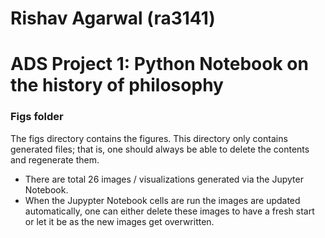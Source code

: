 # Rishav Agarwal (ra3141)
# ADS Project 1:  Python Notebook on the history of philosophy

### Figs folder

The figs directory contains the figures. This directory only contains generated files; that is, one should always be able to delete the contents and regenerate them.

- There are total 26 images / visualizations generated via the Jupyter Notebook.
- When the Jupypter Notebook cells are run the images are updated automatically, one can either delete these images to have a fresh start or let it be as the new images get overwritten.
